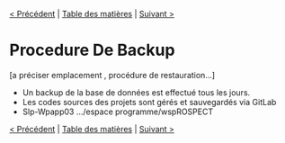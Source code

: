[< Précédent](./1100-activitesPeriodiques.md) | [Table des matières](./9999-toc.md) | [Suivant >](./1300-normesEtConventions.md)

# Procedure De Backup

[a préciser emplacement ,  procédure de restauration…]

-	Un backup de la base de données est effectué tous les jours.
-	Les codes sources des projets sont gérés et sauvegardés via GitLab
-	Slp-Wpapp03 …/espace programme/wspROSPECT

[< Précédent](./1100-activitesPeriodiques.md) | [Table des matières](./9999-toc.md) | [Suivant >](./1300-normesEtConventions.md)

